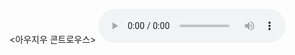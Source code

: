 
<아우지우 콘트로우스>
<audio controls>
<source src="https://bafybeian6qanz4x5nsexcxjjfai7is2ge7ie7qrtcsabl33houx23atplu.ipfs.dweb.link/Sailing%20For%20Dummies.mp3" type="audio/mpeg">
<source src="https://bafybeian6qanz4x5nsexcxjjfai7is2ge7ie7qrtcsabl33houx23atplu.ipfs.dweb.link/Sailing%20For%20Dummies.mp3" type="audio/mpeg">
</아우지우>
</audio>
